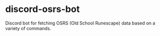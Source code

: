 # discord-osrs-bot
Discord bot for fetching OSRS (Old School Runescape) data based on a variety of commands.
